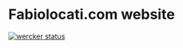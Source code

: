 # Fabiolocati.com website
[![wercker status](https://app.wercker.com/status/19a53f9837981fdc2a9f61520b96248d/m "wercker status")](https://app.wercker.com/project/bykey/19a53f9837981fdc2a9f61520b96248d)
